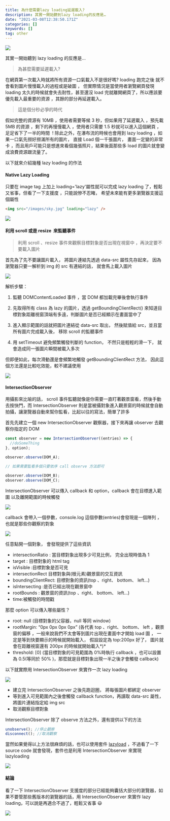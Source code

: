 ```yaml
---
title: 為什麼需要lazy loading延遲載入?
description: 其實一開始聽到lazy loading的反應是…
date: "2021-03-08T12:38:50.171Z"
categories: []
keywords: []
tag: other
---
```


![](/img/1__5b5aMXOJt9zP__siBG__ZCTA.jpeg)

其實一開始聽到 lazy loading 的反應是…

> 為甚麼需要延遲載入?

在網頁第一次載入時就將所有資源一口氣載入不是很好嗎? loading 跑完之後 就不會看到圖片慢慢載入的過程或是破圖 ， 但實際情況是當使用者瀏覽網頁發現 loading 太久的時候就會失去耐性，甚至還沒 load 完就離開網頁了，所以應該要優先載入最重要的資源 ，其餘的部分再延遲載入。

> 這是個分秒必爭的時代

假如完整的資源有 10MB ，使用者需要等候 3 秒，但如果用了延遲載入 ，預先載 5MB 的資源 ，剩下的再慢慢載入 ，使用者只需要 1.5 秒就可以進入這個網頁 ，足足省下了一半的時間  ! 除此之外，在瀑布流的時候也會用到 lazy loading ，如果一口氣先撈好撈滿所有的圖片， 直接 Load 個一千張圖片， 畫面一定變的非常卡 ，而且用戶可能只是想進來看個幾張照片，結果後面那些多 load 的圖片就會變成浪費資源跟流量了。

以下就來介紹幾種 lazy loading 的作法

#### Native Lazy Loading

只要在 image tag 上加上 loading='lazy'屬性就可以完成 lazy loading 了，輕鬆又省事，但看了一下支援度 ，只能說慘不忍睹， 希望未來能有更多瀏覽器支援這個屬性

```html
<img src="/images/sky.jpg" loading="lazy" />
```

![](/img/1__gN1w4qVdxFXNAoxaZELzDw.png)

#### 利用 scroll 或是 resize  來監聽事件

> 利用 scroll 、resize 事件來觀察目標對象是否出現在視窗中 ，再決定要不要載入圖片

首先為了先不要讓圖片載入， 將圖片連結先透過 data-src 屬性先存起來， 因為瀏覽器只要一解析到 img 的 src 有連結的話， 就會馬上載入圖片

![](/img/1__pwN3ynz5xMo0JQc8fupuyA.png)

解析步驟：

1. 監聽 DOMContentLoaded 事件 ，當 DOM 都加載完畢後會執行事件

2. 先取得所有 class 為 lazy 的圖片，透過 getBoundingClientRect() 來知道目標對象距離視窗頂端有多遠，判斷圖片是否已經顯示在畫面當中了

3. 進入顯示範圍的話就把圖片連結從 data-src 取出， 然後賦值給 src，並且當所有圖片完成載入後， 移除 scroll 的監聽事件

4. 用 setTimeout 避免頻繁觸發判斷的 function， 不然只是輕輕的滑一下， 就會造成同一張圖片瞬間被載入多次

但即便如此，每次滑動還是會頻繁地觸發 getBoundingClientRect 方法， 因此這個方法還是比較吃效能，較不建議使用

![](/img/1__X79k9Jxhlrp8QkLcJ154bw.png)

#### IntersectionObserver

用攝影來比喻的話， scroll 事件監聽就像是你需要一直盯著觀景窗看，然後手動去按快門，而 IntersectionObserver 則是當被攝對象進入觀景窗的時候就會自動拍攝，讓瀏覽器自動來幫你監看，比起以往的寫法，簡單了許多

首先先建立一個 new IntersectionObserver 觀察器，接下來再讓 observer 去觀察你指定的 DOM

```javascript
const observer = new IntersectionObserver((entries) => {
  //doSomeThing
}, option);

observer.observe(DOM_A);

// 如果需要監看多個只要依序 call observe 方法即可

observer.observe(DOM_B);
observer.observe(DOM_C);
```

IntersectionObserver 可以傳入 callback 和 option，callback 會在目標進入範圍 以及離開範圍的時候觸發

![](/img/1__f9nh6tTlB0ClyKmWM1N5Og.png)

callback 會帶入一個參數，console.log 這個參數(entries)會發現是一個陣列 ，也就是那些你觀察的對象

![](/img/1__ma__ntqvpDxVbxxe__vnhqTA.png)

任意點開一個對象， 會發現提供了這些資訊

- intersectionRatio : 當目標對象出現多少可見比例， 完全出現時值為 1
- target : 目標對象的 html tag
- isVisible :目標對象是否可見
- intersectionRect 目標對象與(根元素)觀景窗的交互資訊
- boundingClientRect: 目標對象的資訊(top 、right、 bottom、 left…)
- isIntersecting :是否已經出現在觀景窗中
- rootBounds : 觀景窗的資訊(top 、right、 bottom、 left…)
- time:被觸發的時間戳

那麼 option 可以傳入哪些屬性？

- root: null (目標對象的父容器，null 等同 window)
- rootMargin: “0px 0px 0px 0px” (各代表 top 、right、 bottom、 left ，觀景窗的偏移 ，一般來說我們不太會等到圖片出現在畫面中才開始 load 圖 ， 一定是等到快要顯示的時候就開始載入， 假設設定為 top:200px 好了， 圖片就會在距離視窗還有 200px 的時候就開始載入*)*
- threshold: \[0\] (當目標對象的可見範圍為 0%時執行 callback ，也可以設置為 0.5(等同於 50% )，那麼就是目標對象出現一半之後才會觸發 callback)

以下就實際用 IntersectionObserver 來實作一次 lazy loading

![](/img/1__EpegzYnQMFzW4bIw6rWNGg.png)

- 建立完 IntersectionObserver 之後先跑迴圈， 將每張圖片都綁定 observer
- 等到進入可見範圍內之後會觸發 callback function，再讀取 data-src 屬性，將圖片連結指定給 img src
- 取消觀察目標對象

IntersectionObserver 除了 observe 方法之外，還有提供以下的方法

```javascript
unobserve(); //停止觀察
disconnect(); //取消觀察
```

當然如果覺得以上方法很麻煩的話，也可以使用套件 [lazyload](https://github.com/tuupola/lazyload) ，不過看了一下 source code 就會發現，套件也是利用 IntersectionObserver 來實現 lazyloading

![](/img/1__wIwkSHRDzsDBG5l5q9__a3Q.png)

#### 結論

看了一下 IntersectionObserver 支援度的部分已經能夠囊括大部分的瀏覽器，如果不要管那些舊版本的瀏覽器的話，用 IntersectionObserver 來實作 lazy loading，可以說是再適合不過了，輕鬆又省事 😃

![](/img/1__BaPODzw1Hs3pMi3g2p__GPQ.png)
